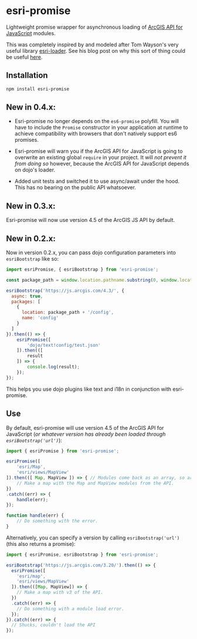 # esri-promise
Lightweight promise wrapper for asynchronous loading of [ArcGIS API for JavaScript](https://developers.arcgis.com/javascript/) modules.

This was completely inspired by and modeled after Tom Wayson's very useful library [esri-loader](https://www.npmjs.com/package/esri-loader). See his blog post on why this sort of thing could be useful [here](http://tomwayson.com/2016/11/27/using-the-arcgis-api-for-javascript-in-applications-built-with-webpack/).

## Installation

```bash
npm install esri-promise
```

## New in 0.4.x:

- Esri-promise no longer depends on the `es6-promise` polyfill. You will have to include the `Promise` constructor in your application at runtime to achieve compatibility with browsers that don't natively support es6 promises.

- Esri-promise will warn you if the ArcGIS API for JavaScript is going to overwrite an existing global `require` in your project. It will *not prevent it from doing so* however, because the ArcGIS API for JavaScript depends on dojo's loader.

- Added unit tests and switched it to use async/await under the hood. This has no bearing on the public API whatsoever.

## New in 0.3.x:

Esri-promise will now use version 4.5 of the ArcGIS JS API by default.

## New in 0.2.x:

Now in version 0.2.x, you can pass dojo configuration parameters into `esriBootstrap` like so:

```js
import esriPromise, { esriBootstrap } from 'esri-promise';

const package_path = window.location.pathname.substring(0, window.location.pathname.lastIndexOf('/'));

esriBootstrap('https://js.arcgis.com/4.3/', {
  async: true,
  packages: [
    {
      location: package_path + '/config',
      name: 'config'
    }
  ]
}).then(() => {
    esriPromise([
        'dojo/text!config/test.json'
    ]).then(([
        result
    ]) => {
        console.log(result);
    });
});

```

This helps you use dojo plugins like text and i18n in conjunction with esri-promise.

## Use

By default, esri-promise will use version 4.5 of the ArcGIS API for JavaScript (*or whatever version has already been loaded through `esriBootstrap('url')`*):

```js
import { esriPromise } from 'esri-promise';

esriPromise([
    'esri/Map',
    'esri/views/MapView'
]).then(([ Map, MapView ]) => { // Modules come back as an array, so array destructuring is convenient here.
    // Make a map with the Map and MapView modules from the API.
})
.catch((err) => {
    handle(err);
});

function handle(err) {
    // Do something with the error.
}
```

Alternatively, you can specify a version by calling `esriBootstrap('url')` (this also returns a promise):

```js
import { esriPromise, esriBootstrap } from 'esri-promise';

esriBootstrap('https://js.arcgis.com/3.20/').then(() => {
  esriPromise([
    'esri/map',
    'esri/views/MapView'
  ]).then(([Map, MapView]) => {
    // Make a map with v3 of the API.
  })
  .catch((err) => {
    // Do something with a module load error.
  });
}).catch((err) => {
  // Shucks, couldn't load the API
});
```
